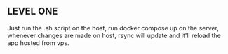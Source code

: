 ## LEVEL ONE
Just run the .sh script on the host, run docker compose up on the server, whenever changes are made on host, rsync will update and it'll reload the app hosted from vps.
